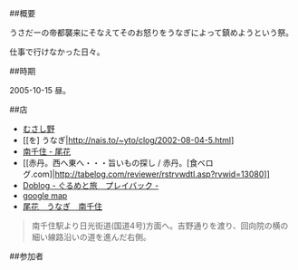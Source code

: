 ##概要

うさだーの帝都襲来にそなえてそのお怒りをうなぎによって鎮めようという祭。

仕事で行けなかった日々。

##時期

2005-10-15 昼。

##店

* [むさし野](http://maps.google.co.jp/maps?f=q&sll=35.573827,139.659061&sspn=0.006562,0.017381&hl=ja&q=%E5%B7%9D%E5%B4%8E%E5%B8%82%E4%B8%AD%E5%8E%9F%E5%8C%BA%E5%B8%82%E3%83%8E%E5%9D%AA+%E3%82%80%E3%81%95%E3%81%97%E9%87%8E&cid=35568450,139662312,5645747861405568002&li=lmd&z=14&t=m)
* [[を] うなぎ|http://nais.to/~yto/clog/2002-08-04-5.html]
* [南千住 - 尾花](http://gourmet.livedoor.com/item/100/i189746/)
* [[赤丹。西へ東へ・・・旨いもの探し / 赤丹。[食べログ.com]|http://tabelog.com/reviewer/rstrvwdtl.asp?rvwid=13080]]
* [Doblog - ぐるめと旅　プレイバック -](http://www.doblog.com/weblog/myblog/29113/1619458)
* [google map](http://maps.google.co.jp/maps?q=%E6%9D%B1%E4%BA%AC%E9%83%BD%E8%8D%92%E5%B7%9D%E5%8C%BA%E5%8D%97%E5%8D%83%E4%BD%8F5-33-1&spn=0.003872,0.007298&hl=ja)
* [尾花　うなぎ　南千住](http://www001.upp.so-net.ne.jp/datespot/sushi/obana.htm)

> 南千住駅より日光街道(国道4号)方面へ。吉野通りを渡り、回向院の横の細い線路沿いの道を進んだ右側。

##参加者
